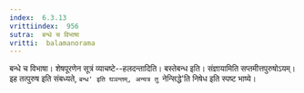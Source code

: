 ```yaml
---
index:  6.3.13
vrittiindex:  956
sutra:  बन्धे च विभाषा
vritti:  balamanorama 
---
```


बन्धे च विभाषा। शेषपूरणेन सूत्रं व्याचष्टे--हलदन्तादिति। बस्तेबन्ध इति। संज्ञायामिति सप्तमीत्तपुरुषोऽयम्। इह तत्पुरुष इति संबध्यते, `बन्ध' इति घञन्तम्, अन्यत्र तु `नेन्सिद्धे'ति निषेध इति स्पष्ट भाष्ये। 

